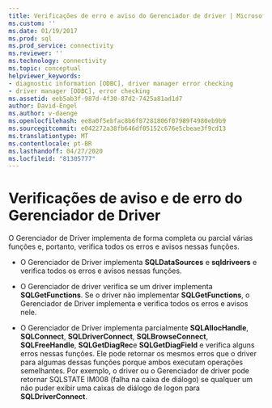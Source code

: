 ```yaml
---
title: Verificações de erro e aviso do Gerenciador de driver | Microsoft Docs
ms.custom: ''
ms.date: 01/19/2017
ms.prod: sql
ms.prod_service: connectivity
ms.reviewer: ''
ms.technology: connectivity
ms.topic: conceptual
helpviewer_keywords:
- diagnostic information [ODBC], driver manager error checking
- driver manager [ODBC], error checking
ms.assetid: eeb5ab3f-987d-4f30-87d2-7425a81ad1d7
author: David-Engel
ms.author: v-daenge
ms.openlocfilehash: ee8a0f5ebfac8b6f87281806f07989f4980eb9b9
ms.sourcegitcommit: e042272a38fb646df05152c676e5cbeae3f9cd13
ms.translationtype: MT
ms.contentlocale: pt-BR
ms.lasthandoff: 04/27/2020
ms.locfileid: "81305777"
---
```

# <a name="driver-manager-error-and-warning-checks"></a>Verificações de aviso e de erro do Gerenciador de Driver
O Gerenciador de Driver implementa de forma completa ou parcial várias funções e, portanto, verifica todos os erros e avisos nessas funções.  
  
-   O Gerenciador de Driver implementa **SQLDataSources** e **sqldriveers** e verifica todos os erros e avisos nessas funções.  
  
-   O Gerenciador de driver verifica se um driver implementa **SQLGetFunctions**. Se o driver não implementar **SQLGetFunctions**, o Gerenciador de Driver implementa e verifica todos os erros e avisos nele.  
  
-   O Gerenciador de Driver implementa parcialmente **SQLAllocHandle**, **SQLConnect**, **SQLDriverConnect**, **SQLBrowseConnect**, **SQLFreeHandle**, **SQLGetDiagRec**e **SQLGetDiagField** e verifica alguns erros nessas funções. Ele pode retornar os mesmos erros que o driver para algumas dessas funções porque ambos executam operações semelhantes. Por exemplo, o driver ou o Gerenciador de driver pode retornar SQLSTATE IM008 (falha na caixa de diálogo) se qualquer um não puder exibir uma caixas de diálogo de logon para **SQLDriverConnect**.
